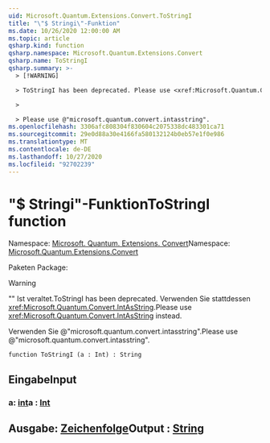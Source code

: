 ```yaml
---
uid: Microsoft.Quantum.Extensions.Convert.ToStringI
title: "\"$ Stringi\"-Funktion"
ms.date: 10/26/2020 12:00:00 AM
ms.topic: article
qsharp.kind: function
qsharp.namespace: Microsoft.Quantum.Extensions.Convert
qsharp.name: ToStringI
qsharp.summary: >-
  > [!WARNING]

  > ToStringI has been deprecated. Please use <xref:Microsoft.Quantum.Convert.IntAsString> instead.

  >

  > Please use @"microsoft.quantum.convert.intasstring".
ms.openlocfilehash: 3306afc808304f830604c2075338dc483301ca71
ms.sourcegitcommit: 29e0d88a30e4166fa580132124b0eb57e1f0e986
ms.translationtype: MT
ms.contentlocale: de-DE
ms.lasthandoff: 10/27/2020
ms.locfileid: "92702239"
---
```

# <a name="tostringi-function"></a><span data-ttu-id="33f36-102">"$ Stringi"-Funktion</span><span class="sxs-lookup"><span data-stu-id="33f36-102">ToStringI function</span></span>

<span data-ttu-id="33f36-103">Namespace: [Microsoft. Quantum. Extensions. Convert](xref:Microsoft.Quantum.Extensions.Convert)</span><span class="sxs-lookup"><span data-stu-id="33f36-103">Namespace: [Microsoft.Quantum.Extensions.Convert](xref:Microsoft.Quantum.Extensions.Convert)</span></span>

<span data-ttu-id="33f36-104">Paketen [](https://nuget.org/packages/)</span><span class="sxs-lookup"><span data-stu-id="33f36-104">Package: [](https://nuget.org/packages/)</span></span>


> [!WARNING]
> <span data-ttu-id="33f36-105">"" Ist veraltet.</span><span class="sxs-lookup"><span data-stu-id="33f36-105">ToStringI has been deprecated.</span></span> <span data-ttu-id="33f36-106">Verwenden Sie stattdessen <xref:Microsoft.Quantum.Convert.IntAsString>.</span><span class="sxs-lookup"><span data-stu-id="33f36-106">Please use <xref:Microsoft.Quantum.Convert.IntAsString> instead.</span></span>
>
> <span data-ttu-id="33f36-107">Verwenden Sie @"microsoft.quantum.convert.intasstring".</span><span class="sxs-lookup"><span data-stu-id="33f36-107">Please use @"microsoft.quantum.convert.intasstring".</span></span>



```qsharp
function ToStringI (a : Int) : String
```


## <a name="input"></a><span data-ttu-id="33f36-108">Eingabe</span><span class="sxs-lookup"><span data-stu-id="33f36-108">Input</span></span>

### <a name="a--int"></a><span data-ttu-id="33f36-109">a: [int](xref:microsoft.quantum.lang-ref.int)</span><span class="sxs-lookup"><span data-stu-id="33f36-109">a : [Int](xref:microsoft.quantum.lang-ref.int)</span></span>





## <a name="output--string"></a><span data-ttu-id="33f36-110">Ausgabe: [Zeichenfolge](xref:microsoft.quantum.lang-ref.string)</span><span class="sxs-lookup"><span data-stu-id="33f36-110">Output : [String](xref:microsoft.quantum.lang-ref.string)</span></span>

